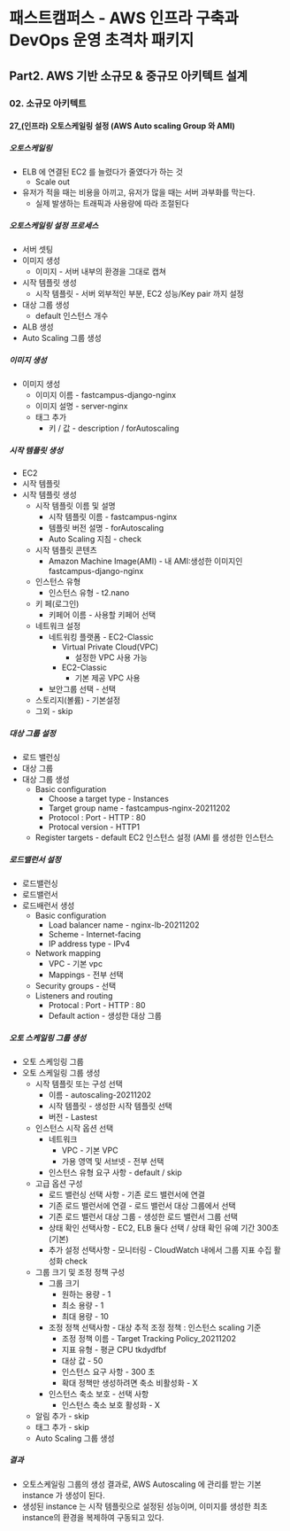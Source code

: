 # 패스트캠퍼스 - AWS 인프라 구축과 DevOps 운영 초격차 패키지

## Part2. AWS 기반 소규모 & 중규모 아키텍트 설계

### 02. 소규모 아키텍트

#### 27_(인프라) 오토스케일링 설정 (AWS Auto scaling Group 와 AMI)



##### 오토스케일링

* ELB 에 연결된 EC2 를 늘렸다가 줄였다가 하는 것
  * Scale out
* 유저가 적을 때는 비용을 아끼고, 유저가 많을 때는 서버 과부화를 막는다.
  * 실제 발생하는 트래픽과 사용량에 따라 조절된다



##### 오토스케일링 설정 프로세스

* 서버 셋팅
* 이미지 생성
  * 이미지 - 서버 내부의 환경을 그대로 캡쳐
* 시작 템플릿 생성
  * 시작 템플릿 - 서버 외부적인 부분, EC2 성능/Key pair 까지 설정
* 대상 그룹 생성
  * default 인스턴스 개수
* ALB 생성
* Auto Scaling 그룹 생성



##### 이미지 생성

* 이미지 생성
  * 이미지 이름 - fastcampus-django-nginx
  * 이미지 설명 - server-nginx
  * 태그 추가
    * 키 / 값 - description / forAutoscaling



##### 시작 템플릿 생성

* EC2
* 시작 템플릿
* 시작 템플릿 생성
  * 시작 템플릿 이름 및 설명
    * 시작 템플릿 이름 - fastcampus-nginx
    * 템플릿 버전 설명 - forAutoscaling
    * Auto Scaling 지침 - check
  * 시작 템플릿 콘텐츠
    * Amazon Machine Image(AMI) - 내 AMI:생성한 이미지인 fastcampus-django-nginx
  * 인스턴스 유형
    * 인스턴스 유형 - t2.nano
  * 키 페(로그인)
    * 키페어 이름 - 사용할 키페어 선택
  * 네트워크 설정
    * 네트워킹 플랫폼 - EC2-Classic
      * Virtual Private Cloud(VPC)
        * 설정한 VPC 사용 가능
      * EC2-Classic
        * 기본 제공 VPC 사용
    * 보안그룹 선택 - 선택
  * 스토리지(볼륨) - 기본설정
  * 그외 - skip



##### 대상 그룹 설정

* 로드 밸런싱
* 대상 그룹
* 대상 그룹 생성
  * Basic configuration
    * Choose a target type - Instances
    * Target group name - fastcampus-nginx-20211202
    * Protocol : Port - HTTP : 80
    * Protocal version - HTTP1
  * Register targets - default EC2 인스턴스 설정 (AMI 를 생성한 인스턴스



##### 로드밸런서 설정

* 로드밸런싱
* 로드밸런서
* 로드배런서 생성
  * Basic configuration
    * Load balancer name - nginx-lb-20211202
    * Scheme - Internet-facing
    * IP address type - IPv4
  * Network mapping
    * VPC - 기본 vpc
    * Mappings - 전부 선택
  * Security groups - 선택
  * Listeners and routing
    * Protocal : Port - HTTP : 80
    * Default action - 생성한 대상 그룹



##### 오토 스케일링 그룹 생성

* 오토 스케잉링 그룹
* 오토 스케일링 그룹 생성
  * 시작 템플릿 또는 구성 선택
    * 이름 - autoscaling-20211202
    * 시작 템플릿 - 생성한 시작 템플릿 선택
    * 버전 - Lastest
  * 인스턴스 시작 옵션 선택
    * 네트워크
      * VPC - 기본 VPC
      * 가용 영역 및 서브넷 - 전부 선택
    * 인스턴스 유형 요구 사항 - default / skip
  * 고급 옵션 구성
    * 로드 밸런싱 선택 사항 - 기존 로드 밸런서에 연결
    * 기존 로드 밸런서에 연결 - 로드 밸런서 대상 그룹에서 선택
    * 기존 로드 밸런서 대상 그룹 - 생성한 로드 밸런서 그룹 선택
    * 상태 확인 선택사항 - EC2, ELB 둘다 선택 / 상태 확인 유예 기간 300초 (기본)
    * 추가 설정 선택사항 - 모니터링 - CloudWatch 내에서 그룹 지표 수집 활성화 check
  * 그룹 크기 및 조정 정책 구성
    * 그룹 크기
      * 원하는 용량 - 1
      * 최소 용량 - 1
      * 최대 용량 - 10
    * 조정 정책 선택사항 - 대상 추적 조정 정책 : 인스턴스 scaling 기준
      * 조정 정책 이름 - Target Tracking Policy_20211202
      * 지표 유형 - 평균 CPU tkdydfbf
      * 대상 값 - 50
      * 인스턴스 요구 사항 - 300 초
      * 확대 정책만 생성하려면 축소 비활성화 - X
    * 인스턴스 축소 보호 - 선택 사항
      * 인스턴스 축소 보호 활성화 - X
  * 알림 추가 - skip
  * 태그 추가 - skip
  * Auto Scaling 그룹 생성



##### 결과

* 오토스케일링 그룹의 생성 결과로, AWS Autoscaling 에 관리를 받는 기본 instance 가 생성이 된다.
* 생성된 instance 는 시작 템플릿으로 설정된 성능이며, 이미지를 생성한 최초 instance의 환경을 복제하여 구동되고 있다.

